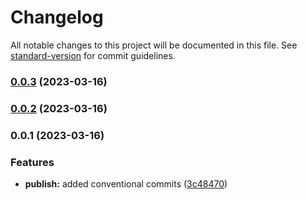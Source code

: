# Changelog

All notable changes to this project will be documented in this file. See [standard-version](https://github.com/conventional-changelog/standard-version) for commit guidelines.

### [0.0.3](https://github.com/codingnomad-com/renovate-config/compare/v0.0.2...v0.0.3) (2023-03-16)

### [0.0.2](https://github.com/codingnomad-com/renovate-config/compare/v0.0.1...v0.0.2) (2023-03-16)

### 0.0.1 (2023-03-16)


### Features

* **publish:** added conventional commits ([3c48470](https://github.com/codingnomad-com/renovate-config/commit/3c48470ee09a8b3a6fb5060b637c939d35cc0ac4))
